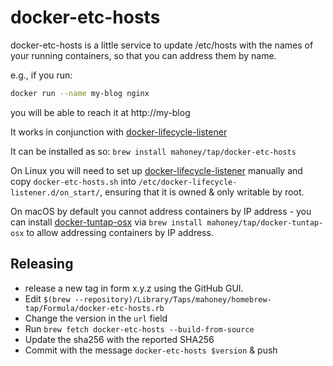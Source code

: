 docker-etc-hosts
================
docker-etc-hosts is a little service to update /etc/hosts with the names of your
running containers, so that you can address them by name.

e.g., if you run:
```bash
docker run --name my-blog nginx
```
you will be able to reach it at http://my-blog

It works in conjunction with
[docker-lifecycle-listener](https://github.com/Mahoney/docker-lifecycle-listener)

It can be installed as so: `brew install mahoney/tap/docker-etc-hosts`

On Linux you will need to set up
[docker-lifecycle-listener](https://github.com/Mahoney/docker-lifecycle-listener)
manually and copy `docker-etc-hosts.sh` into
`/etc/docker-lifecycle-listener.d/on_start/`, ensuring that it is owned & only
writable by root.

On macOS by default you cannot address containers by IP address - you can
install [docker-tuntap-osx](https://github.com/Mahoney-forks/docker-tuntap-osx)
via `brew install mahoney/tap/docker-tuntap-osx` to allow addressing containers
by IP address.

## Releasing

- release a new tag in form x.y.z using the GitHub GUI.
- Edit `$(brew --repository)/Library/Taps/mahoney/homebrew-tap/Formula/docker-etc-hosts.rb`
- Change the version in the `url` field
- Run `brew fetch docker-etc-hosts --build-from-source`
- Update the sha256 with the reported SHA256
- Commit with the message `docker-etc-hosts $version` & push
